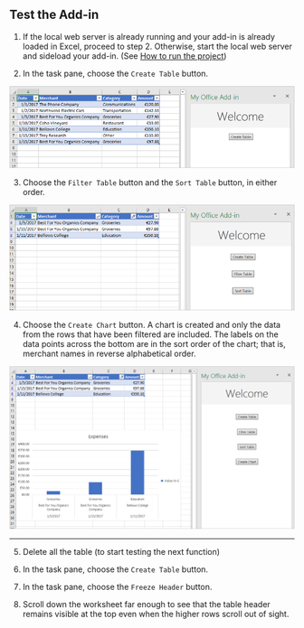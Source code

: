 ## Test the Add-in

1. If the local web server is already running and your add-in is already loaded in Excel, proceed to step 2. Otherwise, start the local web server and sideload your add-in. (See [How to run the project](./how-to-run-the-project.md))

2. In the task pane, choose the `Create Table` button.

![expected-output-image-1](../assets/how-to-test-the-project/excel-tutorial-create-table-2.png)

3. Choose the `Filter Table` button and the `Sort Table` button, in either order.

![expected-output-image-2](../assets/how-to-test-the-project/excel-tutorial-filter-and-sort-table-2.png)

4. Choose the `Create Chart` button. A chart is created and only the data from the rows that have been filtered are included. The labels on the data points across the bottom are in the sort order of the chart; that is, merchant names in reverse alphabetical order.

![expected-output-image-3](../assets/how-to-test-the-project/excel-tutorial-create-chart-2.png)

---

5. Delete all the table (to start testing the next function)

6. In the task pane, choose the `Create Table` button.

7. In the task pane, choose the `Freeze Header` button.

8. Scroll down the worksheet far enough to see that the table header remains visible at the top even when the higher rows scroll out of sight.
